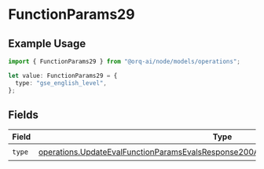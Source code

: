 # FunctionParams29

## Example Usage

```typescript
import { FunctionParams29 } from "@orq-ai/node/models/operations";

let value: FunctionParams29 = {
  type: "gse_english_level",
};
```

## Fields

| Field                                                                                                                                                                                          | Type                                                                                                                                                                                           | Required                                                                                                                                                                                       | Description                                                                                                                                                                                    |
| ---------------------------------------------------------------------------------------------------------------------------------------------------------------------------------------------- | ---------------------------------------------------------------------------------------------------------------------------------------------------------------------------------------------- | ---------------------------------------------------------------------------------------------------------------------------------------------------------------------------------------------- | ---------------------------------------------------------------------------------------------------------------------------------------------------------------------------------------------- |
| `type`                                                                                                                                                                                         | [operations.UpdateEvalFunctionParamsEvalsResponse200ApplicationJSONResponseBody529Type](../../models/operations/updateevalfunctionparamsevalsresponse200applicationjsonresponsebody529type.md) | :heavy_check_mark:                                                                                                                                                                             | N/A                                                                                                                                                                                            |